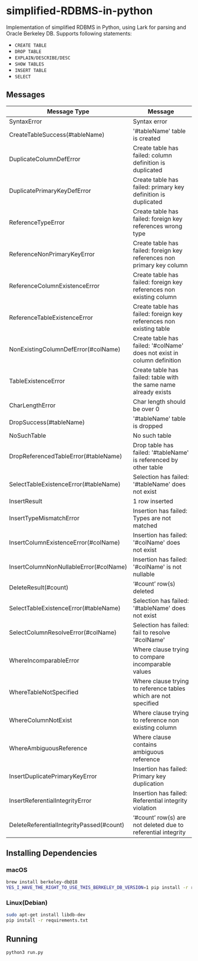 # simplified-RDBMS-in-python
Implementation of simplified RDBMS in Python, using Lark for parsing and Oracle Berkeley DB.
Supports following statements:

- `CREATE TABLE` 
- `DROP TABLE` 
- `EXPLAIN/DESCRIBE/DESC` 
- `SHOW TABLES`
- `INSERT TABLE`
- `SELECT`

## Messages

| Message Type                           | Message                                                          |
|----------------------------------------|------------------------------------------------------------------|
| SyntaxError                            | Syntax error                                                     |
| CreateTableSuccess(#tableName)         | '#tableName' table is created                                    |
| DuplicateColumnDefError                | Create table has failed: column definition is duplicated         |
| DuplicatePrimaryKeyDefError            | Create table has failed: primary key definition is duplicated     |
| ReferenceTypeError                     | Create table has failed: foreign key references wrong type        |
| ReferenceNonPrimaryKeyError            | Create table has failed: foreign key references non primary key column |
| ReferenceColumnExistenceError          | Create table has failed: foreign key references non existing column |
| ReferenceTableExistenceError           | Create table has failed: foreign key references non existing table |
| NonExistingColumnDefError(#colName)    | Create table has failed: '#colName' does not exist in column definition |
| TableExistenceError                    | Create table has failed: table with the same name already exists |
| CharLengthError                        | Char length should be over 0                                     |
| DropSuccess(#tableName)                | '#tableName' table is dropped                                    |
| NoSuchTable                            | No such table                                                    |
| DropReferencedTableError(#tableName)   | Drop table has failed: '#tableName' is referenced by other table |
| SelectTableExistenceError(#tableName)  | Selection has failed: '#tableName' does not exist                 |
| InsertResult                           | 1 row inserted                                                   |
| InsertTypeMismatchError                | Insertion has failed: Types are not matched                       |
| InsertColumnExistenceError(#colName)  | Insertion has failed: '#colName' does not exist                  |
| InsertColumnNonNullableError(#colName) | Insertion has failed: '#colName' is not nullable                 |
| DeleteResult(#count)                   | ‘#count’ row(s) deleted                                          |
| SelectTableExistenceError(#tableName) | Selection has failed: '#tableName' does not exist                |
| SelectColumnResolveError(#colName)    | Selection has failed: fail to resolve '#colName'                 |
| WhereIncomparableError                 | Where clause trying to compare incomparable values               |
| WhereTableNotSpecified                 | Where clause trying to reference tables which are not specified  |
| WhereColumnNotExist                    | Where clause trying to reference non existing column              |
| WhereAmbiguousReference                | Where clause contains ambiguous reference                         |
| InsertDuplicatePrimaryKeyError            | Insertion has failed: Primary key duplication         |
| InsertReferentialIntegrityError           | Insertion has failed: Referential integrity violation |
| DeleteReferentialIntegrityPassed(#count)  | ‘#count’ row(s) are not deleted due to referential integrity |

## Installing Dependencies
### macOS
```bash
brew install berkeley-db@18
YES_I_HAVE_THE_RIGHT_TO_USE_THIS_BERKELEY_DB_VERSION=1 pip install -r requirements.txt
```

### Linux(Debian)
```bash
sudo apt-get install libdb-dev
pip install -r requirements.txt
```

## Running
```bash
python3 run.py
```
